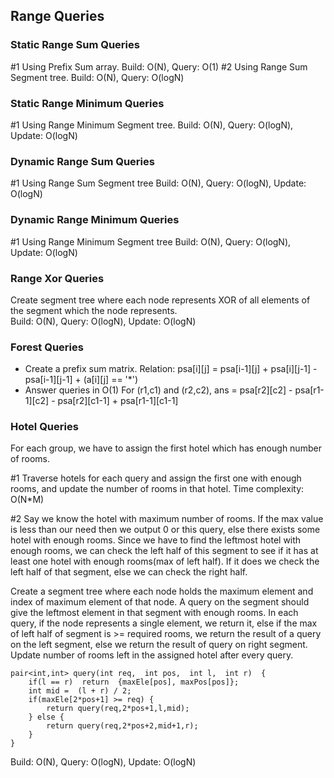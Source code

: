 ## Range Queries

### Static Range Sum Queries
#1 Using Prefix Sum array.
Build: O(N), Query: O(1)
#2 Using Range Sum Segment tree.
Build: O(N), Query: O(logN)

### Static Range Minimum Queries
#1 Using Range Minimum Segment tree.
Build: O(N), Query: O(logN), Update: O(logN)

### Dynamic Range Sum Queries
#1 Using Range Sum Segment tree
Build: O(N), Query: O(logN), Update: O(logN)

### Dynamic Range Minimum Queries
#1 Using Range Minimum Segment tree
Build: O(N), Query: O(logN), Update: O(logN)

### Range Xor Queries
Create segment tree where each node represents XOR of all elements of the segment which the node represents.   
Build: O(N), Query: O(logN), Update: O(logN)

### Forest Queries
- Create a prefix sum matrix. 
 Relation: psa[i][j]  = psa[i-1][j]  + psa[i][j-1]  - psa[i-1][j-1]  +  (a[i][j] ==  '*')
-  Answer queries in O(1)
For (r1,c1) and (r2,c2),
ans = psa[r2][c2]  - psa[r1-1][c2]  - psa[r2][c1-1]  + psa[r1-1][c1-1]

### Hotel Queries
For each group, we have to assign the first hotel which has enough number of rooms.

\#1 Traverse hotels for each query and assign the first one with enough rooms, and update the number of rooms in that hotel.
Time complexity: O(N\*M)

\#2 Say we know the hotel with maximum number of rooms. If the max value is less than our need then we output 0 or this query, else there exists some hotel with enough rooms. Since we have to find the leftmost hotel with enough rooms, we can check the left half of this segment to see if it has at least one hotel with enough rooms(max of left half). If it does we check the left half of that segment, else we can check the right half.

Create a segment tree where each node holds the maximum element and index of maximum element of that node. A query on the segment should give the leftmost element in that segment with enough rooms.
In each query, 
if the node represents a single element, we return it,
else if the max of left half of segment is >= required rooms, we return the result of a query on the left segment, else we return the result of query on right segment.
Update number of rooms left in the assigned hotel after every query.

```
pair<int,int> query(int req,  int pos,  int l,  int r)  {
	if(l == r)  return  {maxEle[pos], maxPos[pos]};
	int mid =  (l + r) / 2;
	if(maxEle[2*pos+1] >= req) {
		return query(req,2*pos+1,l,mid);
	} else {
		return query(req,2*pos+2,mid+1,r);
	}
}
```
Build: O(N), Query: O(logN), Update: O(logN)
